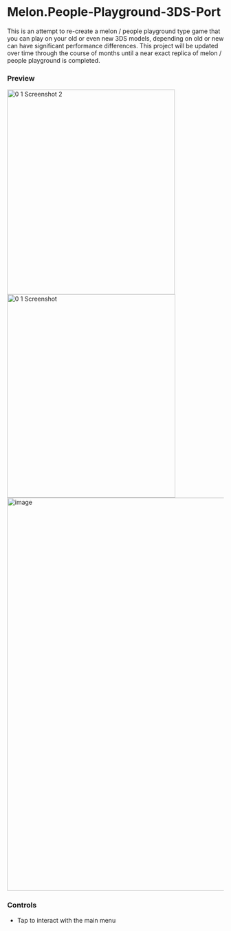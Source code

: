 # Melon.People-Playground-3DS-Port
This is an attempt to re-create a melon / people playground type game that you can play on your old or even new 3DS models, depending on old or new can have significant performance differences. This project will be updated over time through the course of months until a near exact replica of melon / people playground is completed.

### Preview
<img width="390" height="475" alt="0 1 Screenshot 2" src="https://github.com/user-attachments/assets/c62bad99-3ba7-4e03-9da1-3a95f3878b4d" />
<img width="391" height="472" alt="0 1 Screenshot" src="https://github.com/user-attachments/assets/332ec357-2ac9-457c-af89-93cf9aab444f" />
<img width="748" height="912" alt="image" src="https://github.com/user-attachments/assets/7a1e8f0c-596f-4d83-b605-240cd0d881be" />


### Controls

- Tap to interact with the main menu
